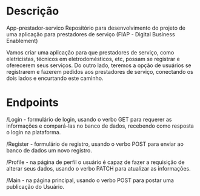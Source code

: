 <h1>Descrição</h1>

App-prestador-servico
Repositório para desenvolvimento do projeto de uma aplicação para prestadores de serviço (FIAP - Digital Business Enablement)

Vamos criar uma aplicação para que prestadores de serviço, como eletricistas, técnicos em eletrodomésticos, etc, possam se registrar e oferecerem seus serviços.
Do outro lado, teremos a opção de usuários se registrarem e fazerem pedidos aos prestadores de serviço, conectando os dois lados e encurtando este caminho.



<h1>Endpoints</h1>


/Login - formulário de login, usando o verbo GET para requerer as informações e compará-las no banco de dados, recebendo como resposta o login na plataforma.

/Register - formulário de registro, usando o verbo POST para enviar ao banco de dados um novo registro.

/Profile - na página de perfil o usuário é capaz de fazer a requisição de alterar seus dados, usando o verbo PATCH para atualizar as informações.

/Main - na página principal, usando o verbo POST para postar uma publicação do Usuário.
